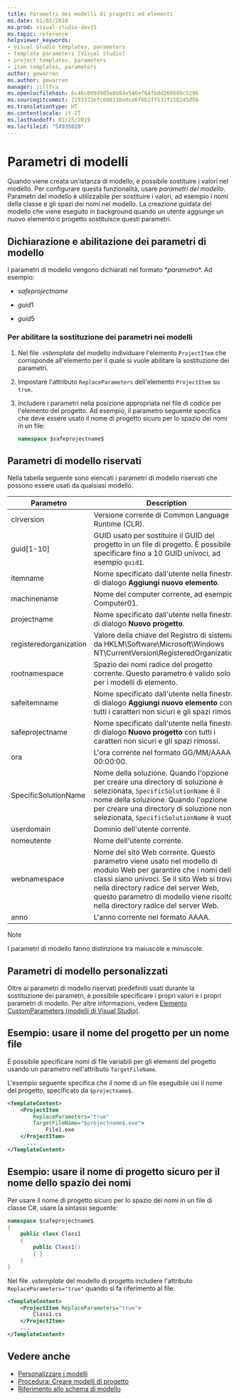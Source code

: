 ```yaml
---
title: Parametri dei modelli di progetti ed elementi
ms.date: 01/02/2018
ms.prod: visual-studio-dev15
ms.topic: reference
helpviewer_keywords:
- Visual Studio templates, parameters
- template parameters [Visual Studio]
- project templates, parameters
- item templates, parameters
author: gewarren
ms.author: gewarren
manager: jillfra
ms.openlocfilehash: 6c46c0094985e8b84e546ef64fbdd268689c5296
ms.sourcegitcommit: 2193323efc608118e0ce6f6b2ff532f158245d56
ms.translationtype: HT
ms.contentlocale: it-IT
ms.lasthandoff: 01/25/2019
ms.locfileid: "54935020"
---
```

# <a name="template-parameters"></a>Parametri di modelli

Quando viene creata un'istanza di modello, è possibile sostituire i valori nel modello. Per configurare questa funzionalità, usare *parametri del modello*. Parametri del modello è utilizzabile per sostituire i valori, ad esempio i nomi della classe e gli spazi dei nomi nel modello. La creazione guidata del modello che viene eseguito in background quando un utente aggiunge un nuovo elemento o progetto sostituisce questi parametri.

## <a name="declaring-and-enabling-template-parameters"></a>Dichiarazione e abilitazione dei parametri di modello

I parametri di modello vengono dichiarati nel formato $*parametro*$. Ad esempio:

- $safeprojectname$

- $guid1$

- $guid5$

### <a name="to-enable-parameter-substitution-in-templates"></a>Per abilitare la sostituzione dei parametri nei modelli

1. Nel file *.vstemplate* del modello individuare l'elemento `ProjectItem` che corrisponde all'elemento per il quale si vuole abilitare la sostituzione dei parametri.

1. Impostare l'attributo `ReplaceParameters` dell'elemento `ProjectItem` su `true`.

1. Includere i parametri nella posizione appropriata nel file di codice per l'elemento del progetto. Ad esempio, il parametro seguente specifica che deve essere usato il nome di progetto sicuro per lo spazio dei nomi in un file:

    ```csharp
    namespace $safeprojectname$
    ```

## <a name="reserved-template-parameters"></a>Parametri di modello riservati

Nella tabella seguente sono elencati i parametri di modello riservati che possono essere usati da qualsiasi modello.

|Parametro|Description|
|---------------|-----------------|
|clrversion|Versione corrente di Common Language Runtime (CLR).|
|guid[1-10]|GUID usato per sostituire il GUID del progetto in un file di progetto. È possibile specificare fino a 10 GUID univoci, ad esempio `guid1`.|
|itemname|Nome specificato dall'utente nella finestra di dialogo **Aggiungi nuovo elemento**.|
|machinename|Nome del computer corrente, ad esempio Computer01.|
|projectname|Nome specificato dall'utente nella finestra di dialogo **Nuovo progetto**.|
|registeredorganization|Valore della chiave del Registro di sistema da HKLM\Software\Microsoft\Windows NT\CurrentVersion\RegisteredOrganization.|
|rootnamespace|Spazio dei nomi radice del progetto corrente. Questo parametro è valido solo per i modelli di elemento.|
|safeitemname|Nome specificato dall'utente nella finestra di dialogo **Aggiungi nuovo elemento** con tutti i caratteri non sicuri e gli spazi rimossi.|
|safeprojectname|Nome specificato dall'utente nella finestra di dialogo **Nuovo progetto** con tutti i caratteri non sicuri e gli spazi rimossi.|
|ora|L'ora corrente nel formato GG/MM/AAAA 00:00:00.|
|SpecificSolutionName|Nome della soluzione. Quando l'opzione per creare una directory di soluzione è selezionata, `SpecificSolutionName` è il nome della soluzione. Quando l'opzione per creare una directory di soluzione non è selezionata, `SpecificSolutionName` è vuoto.|
|userdomain|Dominio dell'utente corrente.|
|nomeutente|Nome dell'utente corrente.|
|webnamespace|Nome del sito Web corrente. Questo parametro viene usato nel modello di modulo Web per garantire che i nomi delle classi siano univoci. Se il sito Web si trova nella directory radice del server Web, questo parametro di modello viene risolto nella directory radice del server Web.|
|anno|L'anno corrente nel formato AAAA.|

> [!NOTE]
> I parametri di modello fanno distinzione tra maiuscole e minuscole.

## <a name="custom-template-parameters"></a>Parametri di modello personalizzati

Oltre ai parametri di modello riservati predefiniti usati durante la sostituzione dei parametri, è possibile specificare i propri valori e i propri parametri di modello. Per altre informazioni, vedere [Elemento CustomParameters (modelli di Visual Studio)](../extensibility/customparameters-element-visual-studio-templates.md).

## <a name="example-use-the-project-name-for-a-file-name"></a>Esempio: usare il nome del progetto per un nome file

È possibile specificare nomi di file variabili per gli elementi del progetto usando un parametro nell'attributo `TargetFileName`.

L'esempio seguente specifica che il nome di un file eseguibile usi il nome del progetto, specificato da `$projectname$`.

```xml
<TemplateContent>
    <ProjectItem
        ReplaceParameters="true"
        TargetFileName="$projectname$.exe">
            File1.exe
    </ProjectItem>
      ...
</TemplateContent>
```

## <a name="example-use-the-safe-project-name-for-the-namespace-name"></a>Esempio: usare il nome di progetto sicuro per il nome dello spazio dei nomi

Per usare il nome di progetto sicuro per lo spazio dei nomi in un file di classe C#, usare la sintassi seguente:

```csharp
namespace $safeprojectname$
{
    public class Class1
    {
        public Class1()
        { }
    }
}
```

Nel file *.vstemplate* del modello di progetto includere l'attributo `ReplaceParameters="true"` quando si fa riferimento al file:

```xml
<TemplateContent>
    <ProjectItem ReplaceParameters="true">
        Class1.cs
    </ProjectItem>
    ...
</TemplateContent>
```

## <a name="see-also"></a>Vedere anche

- [Personalizzare i modelli](../ide/customizing-project-and-item-templates.md)
- [Procedura: Creare modelli di progetto](../ide/how-to-create-project-templates.md)
- [Riferimento allo schema di modello](../extensibility/visual-studio-template-schema-reference.md)
